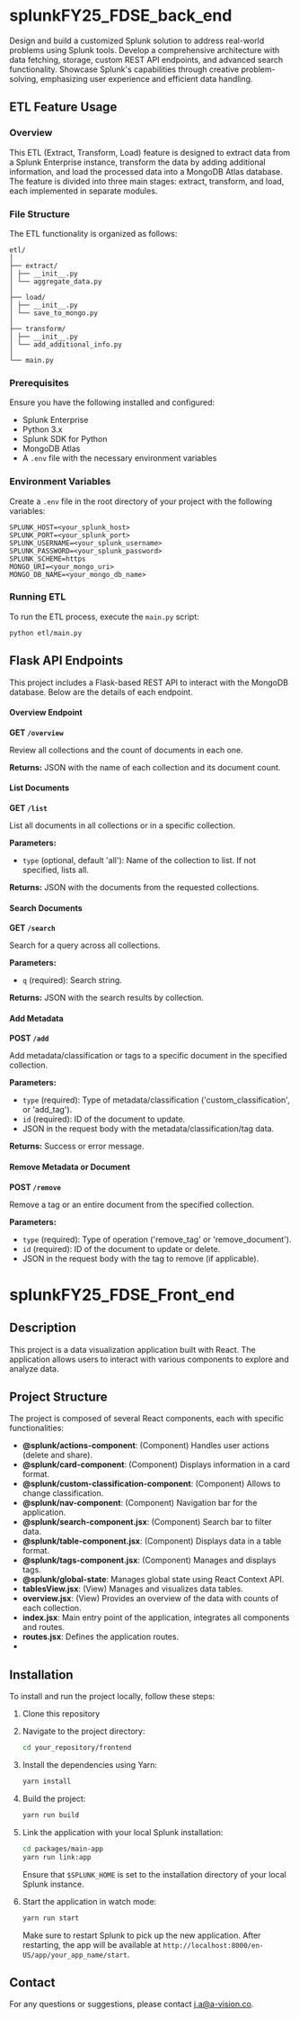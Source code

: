 # splunkFY25_FDSE_back_end

Design and build a customized Splunk solution to address real-world problems using Splunk tools. Develop a comprehensive architecture with data fetching, storage, custom REST API endpoints, and advanced search functionality. Showcase Splunk's capabilities through creative problem-solving, emphasizing user experience and efficient data handling.

## ETL Feature Usage

### Overview

This ETL (Extract, Transform, Load) feature is designed to extract data from a Splunk Enterprise instance, transform the data by adding additional information, and load the processed data into a MongoDB Atlas database. The feature is divided into three main stages: extract, transform, and load, each implemented in separate modules.

### File Structure

The ETL functionality is organized as follows:

```
etl/
│
├── extract/
│ ├── __init__.py
│ └── aggregate_data.py
│
├── load/
│ ├── __init__.py
│ └── save_to_mongo.py
│
├── transform/
│ ├── __init__.py
│ └── add_additional_info.py
│
└── main.py
```

### Prerequisites

Ensure you have the following installed and configured:
- Splunk Enterprise
- Python 3.x
- Splunk SDK for Python
- MongoDB Atlas
- A `.env` file with the necessary environment variables

### Environment Variables

Create a `.env` file in the root directory of your project with the following variables:

```
SPLUNK_HOST=<your_splunk_host>
SPLUNK_PORT=<your_splunk_port>
SPLUNK_USERNAME=<your_splunk_username>
SPLUNK_PASSWORD=<your_splunk_password>
SPLUNK_SCHEME=https
MONGO_URI=<your_mongo_uri>
MONGO_DB_NAME=<your_mongo_db_name>
```

### Running ETL

To run the ETL process, execute the `main.py` script:

```
python etl/main.py
```

## Flask API Endpoints

This project includes a Flask-based REST API to interact with the MongoDB database. Below are the details of each endpoint.

#### Overview Endpoint

**GET `/overview`**

Review all collections and the count of documents in each one.

**Returns:** JSON with the name of each collection and its document count.

#### List Documents

**GET `/list`**

List all documents in all collections or in a specific collection.

**Parameters:**

- `type` (optional, default 'all'): Name of the collection to list. If not specified, lists all.

**Returns:** JSON with the documents from the requested collections.

#### Search Documents

**GET `/search`**

Search for a query across all collections.

**Parameters:**

- `q` (required): Search string.

**Returns:** JSON with the search results by collection.

#### Add Metadata

**POST `/add`**

Add metadata/classification or tags to a specific document in the specified collection.

**Parameters:**

- `type` (required): Type of metadata/classification ('custom_classification', or 'add_tag').
- `id` (required): ID of the document to update.
- JSON in the request body with the metadata/classification/tag data.

**Returns:** Success or error message.

#### Remove Metadata or Document

**POST `/remove`**

Remove a tag or an entire document from the specified collection.

**Parameters:**

- `type` (required): Type of operation ('remove_tag' or 'remove_document').
- `id` (required): ID of the document to update or delete.
- JSON in the request body with the tag to remove (if applicable).

# splunkFY25_FDSE_Front_end

## Description

This project is a data visualization application built with React. The application allows users to interact with various components to explore and analyze data.

## Project Structure

The project is composed of several React components, each with specific functionalities:

- **@splunk/actions-component**: (Component) Handles user actions (delete and share).
- **@splunk/card-component**: (Component) Displays information in a card format.
- **@splunk/custom-classification-component**: (Component) Allows to change classification.
- **@splunk/nav-component**: (Component) Navigation bar for the application.
- **@splunk/search-component.jsx**: (Component) Search bar to filter data.
- **@splunk/table-component.jsx**: (Component) Displays data in a table format.
- **@splunk/tags-component.jsx**: (Component) Manages and displays tags.
- **@splunk/global-state**: Manages global state using React Context API.
- **tablesView.jsx**: (View) Manages and visualizes data tables.
- **overview.jsx**: (View) Provides an overview of the data with counts of each collection.
- **index.jsx**: Main entry point of the application, integrates all components and routes.
- **routes.jsx**: Defines the application routes.
-

## Installation

To install and run the project locally, follow these steps:

1. Clone this repository

2. Navigate to the project directory:
   ```bash
   cd your_repository/frontend
   ```
3. Install the dependencies using Yarn:
   ```bash
   yarn install
   ```
4. Build the project:
   ```bash
   yarn run build
   ```
5. Link the application with your local Splunk installation:
   ```bash
   cd packages/main-app
   yarn run link:app
   ```
   Ensure that `$SPLUNK_HOME` is set to the installation directory of your local Splunk instance.
6. Start the application in watch mode:
   ```bash
   yarn run start
   ```
   Make sure to restart Splunk to pick up the new application. After restarting, the app will be available at `http://localhost:8000/en-US/app/your_app_name/start`.

## Contact

For any questions or suggestions, please contact [j.a@a-vision.co](mailto:j.a@a-vision.co).
